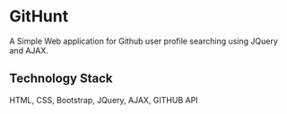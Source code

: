 # GitHunt
A Simple Web application for Github user profile searching using JQuery and AJAX.

## Technology Stack
HTML, CSS, Bootstrap, JQuery, AJAX, GITHUB API
